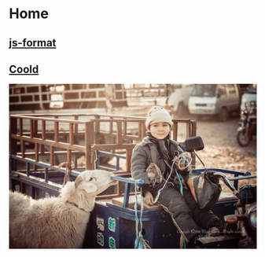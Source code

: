 # Home

## [js-format](/js-form.html)

## [Coold](http://www.coolde.cn)

![image](images/33510132.jpg)